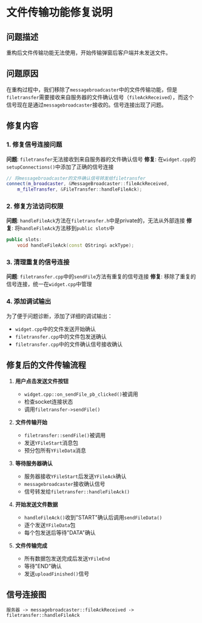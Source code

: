 # 文件传输功能修复说明

## 问题描述
重构后文件传输功能无法使用，开始传输弹窗后客户端并未发送文件。

## 问题原因
在重构过程中，我们移除了`messagebroadcaster`中的文件传输功能，但是`filetransfer`需要接收来自服务器的文件确认信号（`fileAckReceived`），而这个信号现在是通过`messagebroadcaster`接收的。信号连接出现了问题。

## 修复内容

### 1. 修复信号连接问题
**问题**: `filetransfer`无法接收到来自服务器的文件确认信号
**修复**: 在`widget.cpp`的`setupConnections()`中添加了正确的信号连接

```cpp
// 将messagebroadcaster的文件确认信号转发给filetransfer
connect(m_broadcaster, &MessageBroadcaster::fileAckReceived,
    m_fileTransfer, &FileTransfer::handleFileAck);
```

### 2. 修复方法访问权限
**问题**: `handleFileAck`方法在`filetransfer.h`中是private的，无法从外部连接
**修复**: 将`handleFileAck`方法移到`public slots`中

```cpp
public slots:
    void handleFileAck(const QString& ackType);
```

### 3. 清理重复的信号连接
**问题**: `filetransfer.cpp`中的`sendFile`方法有重复的信号连接
**修复**: 移除了重复的信号连接，统一在`widget.cpp`中管理

### 4. 添加调试输出
为了便于问题诊断，添加了详细的调试输出：

- `widget.cpp`中的文件发送开始确认
- `filetransfer.cpp`中的文件包发送确认
- `filetransfer.cpp`中的文件确认信号接收确认

## 修复后的文件传输流程

1. **用户点击发送文件按钮**
   - `widget.cpp::on_sendFile_pb_clicked()`被调用
   - 检查socket连接状态
   - 调用`filetransfer->sendFile()`

2. **文件传输开始**
   - `filetransfer::sendFile()`被调用
   - 发送`YFileStart`消息包
   - 预分包所有`YFileData`消息

3. **等待服务器确认**
   - 服务器接收`YFileStart`后发送`YFileAck`确认
   - `messagebroadcaster`接收确认信号
   - 信号转发给`filetransfer::handleFileAck()`

4. **开始发送文件数据**
   - `handleFileAck()`收到"START"确认后调用`sendFileData()`
   - 逐个发送`YFileData`包
   - 每个包发送后等待"DATA"确认

5. **文件传输完成**
   - 所有数据包发送完成后发送`YFileEnd`
   - 等待"END"确认
   - 发送`uploadFinished()`信号

## 信号连接图

```
服务器 -> messagebroadcaster::fileAckReceived -> filetransfer::handleFileAck
```
